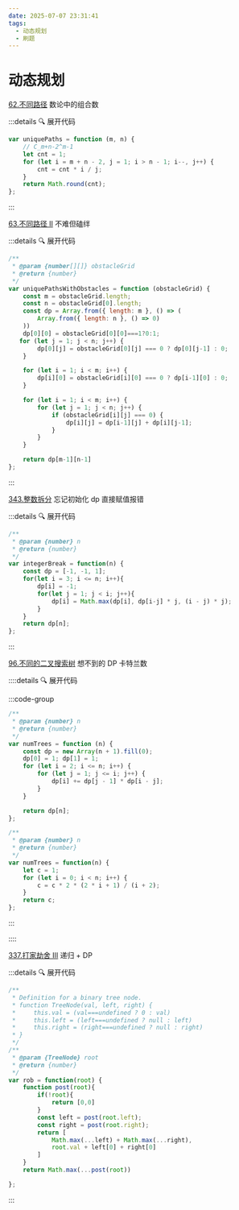 ```yaml
---
date: 2025-07-07 23:31:41
tags:
  - 动态规划
  - 刷题
---
```


# 动态规划

[62.不同路径](https://leetcode.cn/problems/unique-paths/) <el-tag type="success">数论中的组合数</el-tag>

:::details 🔍 展开代码

```JavaScript
var uniquePaths = function (m, n) {
    // C_m+n-2^m-1
    let cnt = 1;
    for (let i = m + n - 2, j = 1; i > n - 1; i--, j++) {
        cnt = cnt * i / j;
    }
    return Math.round(cnt);
};
```

:::

[63.不同路径 II](https://leetcode.cn/problems/unique-paths-ii/) <el-tag type="danger">不难但磕绊</el-tag>

:::details 🔍 展开代码

```JavaScript
/**
 * @param {number[][]} obstacleGrid
 * @return {number}
 */
var uniquePathsWithObstacles = function (obstacleGrid) {
    const m = obstacleGrid.length;
    const n = obstacleGrid[0].length;
    const dp = Array.from({ length: m }, () => (
        Array.from({ length: n }, () => 0)
    ))
    dp[0][0] = obstacleGrid[0][0]===1?0:1;
   for (let j = 1; j < n; j++) {
        dp[0][j] = obstacleGrid[0][j] === 0 ? dp[0][j-1] : 0;
    }

    for (let i = 1; i < m; i++) {
        dp[i][0] = obstacleGrid[i][0] === 0 ? dp[i-1][0] : 0;
    }

    for (let i = 1; i < m; i++) {
        for (let j = 1; j < n; j++) {
            if (obstacleGrid[i][j] === 0) {
                dp[i][j] = dp[i-1][j] + dp[i][j-1];
            }
        }
    }

    return dp[m-1][n-1]
};
```

:::

[343.整数拆分](https://leetcode.cn/problems/integer-break/) <el-tag type="danger">忘记初始化 dp 直接赋值报错</el-tag>

:::details 🔍 展开代码

```JavaScript
/**
 * @param {number} n
 * @return {number}
 */
var integerBreak = function(n) {
    const dp = [-1, -1, 1];
    for(let i = 3; i <= n; i++){
        dp[i] = -1;
        for(let j = 1; j < i; j++){
            dp[i] = Math.max(dp[i], dp[i-j] * j, (i - j) * j);
        }
    }
    return dp[n];
};
```

:::

[96.不同的二叉搜索树](https://leetcode.cn/problems/unique-binary-search-trees/) <el-tag type="danger">想不到的 DP</el-tag> <el-tag type="success">卡特兰数</el-tag>

::::details 🔍 展开代码

:::code-group

```JavaScript [动态规划]
/**
 * @param {number} n
 * @return {number}
 */
var numTrees = function (n) {
    const dp = new Array(n + 1).fill(0);
    dp[0] = 1; dp[1] = 1;
    for (let i = 2; i <= n; i++) {
        for (let j = 1; j <= i; j++) {
            dp[i] += dp[j - 1] * dp[i - j];
        }
    }

    return dp[n];
};
```

```JavaScript [卡特兰数]
/**
 * @param {number} n
 * @return {number}
 */
var numTrees = function(n) {
    let c = 1;
    for (let i = 0; i < n; i++) {
        c = c * 2 * (2 * i + 1) / (i + 2);
    }
    return c;
};
```

:::

::::

[337.打家劫舍 III](https://leetcode.cn/problems/house-robber-iii/) <el-tag type="success">递归 + DP</el-tag>

:::details 🔍 展开代码

```JavaScript
/**
 * Definition for a binary tree node.
 * function TreeNode(val, left, right) {
 *     this.val = (val===undefined ? 0 : val)
 *     this.left = (left===undefined ? null : left)
 *     this.right = (right===undefined ? null : right)
 * }
 */
/**
 * @param {TreeNode} root
 * @return {number}
 */
var rob = function(root) {
    function post(root){
        if(!root){
            return [0,0]
        }
        const left = post(root.left);
        const right = post(root.right);
        return [
            Math.max(...left) + Math.max(...right),
            root.val + left[0] + right[0]
        ]
    }
    return Math.max(...post(root))

};
```

:::
